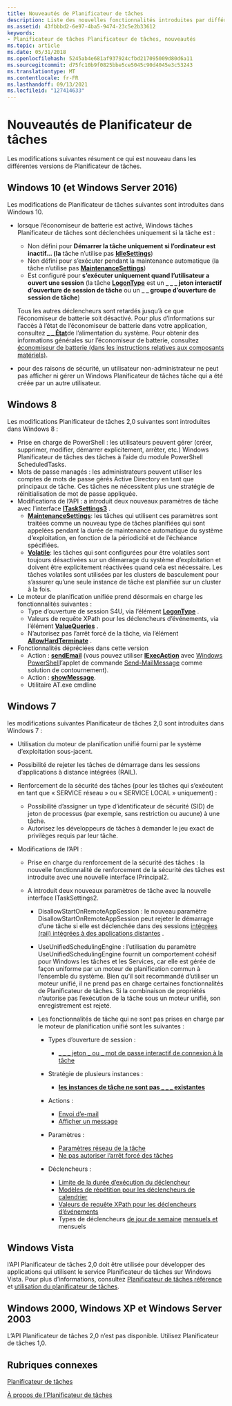 ```yaml
---
title: Nouveautés de Planificateur de tâches
description: Liste des nouvelles fonctionnalités introduites par différentes versions de Planificateur de tâches.
ms.assetid: 43fbbbd2-6e97-4ba5-9474-23c5e2b33612
keywords:
- Planificateur de tâches Planificateur de tâches, nouveautés
ms.topic: article
ms.date: 05/31/2018
ms.openlocfilehash: 5245ab4e681af937924cfbd217095009d80d6a11
ms.sourcegitcommit: d75fc10b9f0825bbe5ce5045c90d4045e3c53243
ms.translationtype: MT
ms.contentlocale: fr-FR
ms.lasthandoff: 09/13/2021
ms.locfileid: "127414633"
---
```

# <a name="whats-new-in-task-scheduler"></a>Nouveautés de Planificateur de tâches

Les modifications suivantes résument ce qui est nouveau dans les différentes versions de Planificateur de tâches.

## <a name="windows-10-and-windows-server-2016"></a>Windows 10 (et Windows Server 2016)

Les modifications de Planificateur de tâches suivantes sont introduites dans Windows 10.

-   lorsque l’économiseur de batterie est activé, Windows tâches Planificateur de tâches sont déclenchées uniquement si la tâche est :

    -   Non défini pour **Démarrer la tâche uniquement si l’ordinateur est inactif... (la** tâche n’utilise pas [**IdleSettings**](/windows/desktop/api/taskschd/nf-taskschd-itasksettings-get_idlesettings))
    -   Non défini pour s’exécuter pendant la maintenance automatique (la tâche n’utilise pas [**MaintenanceSettings**](/windows/desktop/api/Taskschd/nf-taskschd-itasksettings3-get_maintenancesettings))
    -   Est configuré pour **s’exécuter uniquement quand l’utilisateur a ouvert une session** (la tâche [**LogonType**](/windows/desktop/api/taskschd/nf-taskschd-iprincipal-get_logontype) est un **\_ \_ \_ jeton interactif d’ouverture de session de tâche** ou un **\_ \_ groupe d’ouverture de session de tâche**)

    Tous les autres déclencheurs sont retardés jusqu’à ce que l’économiseur de batterie soit désactivé. Pour plus d’informations sur l’accès à l’état de l’économiseur de batterie dans votre application, consultez [**\_ \_ État**](/windows/desktop/api/winbase/ns-winbase-system_power_status)de l’alimentation du système. Pour obtenir des informations générales sur l’économiseur de batterie, consultez [économiseur de batterie (dans les instructions relatives aux composants matériels)](/windows-hardware/design/component-guidelines/battery-saver).

-   pour des raisons de sécurité, un utilisateur non-administrateur ne peut pas afficher ni gérer un Windows Planificateur de tâches tâche qui a été créée par un autre utilisateur.

## <a name="windows-8"></a>Windows 8

Les modifications Planificateur de tâches 2,0 suivantes sont introduites dans Windows 8 :

-   Prise en charge de PowerShell : les utilisateurs peuvent gérer (créer, supprimer, modifier, démarrer explicitement, arrêter, etc.) Windows Planificateur de tâches des tâches à l’aide du module PowerShell ScheduledTasks.
-   Mots de passe managés : les administrateurs peuvent utiliser les comptes de mots de passe gérés Active Directory en tant que principaux de tâche. Ces tâches ne nécessitent plus une stratégie de réinitialisation de mot de passe appliquée.
-   Modifications de l’API : a introduit deux nouveaux paramètres de tâche avec l’interface [**ITaskSettings3**](/windows/desktop/api/taskschd/nn-taskschd-itasksettings3) .
    -   [**MaintenanceSettings**](/windows/desktop/api/Taskschd/nf-taskschd-itasksettings3-get_maintenancesettings): les tâches qui utilisent ces paramètres sont traitées comme un nouveau type de tâches planifiées qui sont appelées pendant la durée de maintenance automatique du système d’exploitation, en fonction de la périodicité et de l’échéance spécifiées.
    -   [**Volatile**](/windows/desktop/api/Taskschd/nf-taskschd-itasksettings3-get_volatile): les tâches qui sont configurées pour être volatiles sont toujours désactivées sur un démarrage du système d’exploitation et doivent être explicitement réactivées quand cela est nécessaire. Les tâches volatiles sont utilisées par les clusters de basculement pour s’assurer qu’une seule instance de tâche est planifiée sur un cluster à la fois.
-   Le moteur de planification unifiée prend désormais en charge les fonctionnalités suivantes :
    -   Type d’ouverture de session S4U, via l’élément [**LogonType**](taskschedulerschema-logontype-principaltype-element.md) .
    -   Valeurs de requête XPath pour les déclencheurs d’événements, via l’élément [**ValueQueries**](taskschedulerschema-valuequeries-eventtriggertype-element.md) .
    -   N’autorisez pas l’arrêt forcé de la tâche, via l’élément [**AllowHardTerminate**](taskschedulerschema-allowhardterminate-settingstype-element.md) .
-   Fonctionnalités dépréciées dans cette version
    -   Action : [**sendEmail**](taskschedulerschema-sendemail-actiongroup-element.md) (vous pouvez utiliser [**IExecAction**](/windows/desktop/api/taskschd/nn-taskschd-iexecaction) avec [Windows PowerShell](https://technet.microsoft.com/library/bb978526.aspx)l’applet de commande [Send-MailMessage](/powershell/module/microsoft.powershell.utility/send-mailmessage?view=powershell-7&preserve-view=true) comme solution de contournement).
    -   Action : [**showMessage**](taskschedulerschema-showmessage-actiongroup-element.md).
    -   Utilitaire AT.exe cmdline

## <a name="windows-7"></a>Windows 7

les modifications suivantes Planificateur de tâches 2,0 sont introduites dans Windows 7 :

-   Utilisation du moteur de planification unifié fourni par le système d’exploitation sous-jacent.
-   Possibilité de rejeter les tâches de démarrage dans les sessions d’applications à distance intégrées (RAIL).
-   Renforcement de la sécurité des tâches (pour les tâches qui s’exécutent en tant que « SERVICE réseau » ou « SERVICE LOCAL » uniquement) :

    -   Possibilité d’assigner un type d’identificateur de sécurité (SID) de jeton de processus (par exemple, sans restriction ou aucune) à une tâche.
    -   Autorisez les développeurs de tâches à demander le jeu exact de privilèges requis par leur tâche.

-   Modifications de l’API :

    -   Prise en charge du renforcement de la sécurité des tâches : la nouvelle fonctionnalité de renforcement de la sécurité des tâches est introduite avec une nouvelle interface IPrincipal2.
    -   A introduit deux nouveaux paramètres de tâche avec la nouvelle interface ITaskSettings2.

        -   DisallowStartOnRemoteAppSession : le nouveau paramètre DisallowStartOnRemoteAppSession peut rejeter le démarrage d’une tâche si elle est déclenchée dans des sessions [intégrées (rail) intégrées à des applications distantes](/openspecs/windows_protocols/MS-WINPROTLP/df36f95e-6a6b-48d6-a3ae-35a17674f546) .
        -   UseUnifiedSchedulingEngine : l’utilisation du paramètre UseUnifiedSchedulingEngine fournit un comportement cohésif pour Windows les tâches et les Services, car elle est gérée de façon uniforme par un moteur de planification commun à l’ensemble du système. Bien qu’il soit recommandé d’utiliser un moteur unifié, il ne prend pas en charge certaines fonctionnalités de Planificateur de tâches. Si la combinaison de propriétés n’autorise pas l’exécution de la tâche sous un moteur unifié, son enregistrement est rejeté.
        -   Les fonctionnalités de tâche qui ne sont pas prises en charge par le moteur de planification unifié sont les suivantes :

            -   Types d’ouverture de session :

                -   [\_ \_ \_ jeton \_ ou \_ mot de passe interactif de connexion à la tâche](./taskschedulerschema-logontype-principaltype-element.md)

            -   Stratégie de plusieurs instances :

                -   [**les instances de tâche ne sont pas \_ \_ \_ existantes**](taskschedulerschema-multipleinstancespolicy-settingstype-element.md)

            -   Actions :

                -   [Envoi d’e-mail](./taskschedulerschema-sendemail-actiongroup-element.md)
                -   [Afficher un message](./taskschedulerschema-showmessage-actiongroup-element.md)

            -   Paramètres :

                -   [Paramètres réseau de la tâche](./taskschedulerschema-networksettings-settingstype-element.md)
                -   [Ne pas autoriser l’arrêt forcé des tâches](./taskschedulerschema-allowhardterminate-settingstype-element.md)

            -   Déclencheurs :

                -   [Limite de la durée d’exécution du déclencheur](./taskschedulerschema-executiontimelimit-triggerbasetype-element.md)
                -   [Modèles de répétition pour les déclencheurs de calendrier]( ./taskschedulerschema-repetition-triggerbasetype-element.md)
                -   [Valeurs de requête XPath pour les déclencheurs d’événements]( ./taskschedulerschema-valuequeries-eventtriggertype-element.md)
                -   Types de déclencheurs [de jour de semaine](./taskschedulerschema-schedulebymonthdayofweek-calendartriggertype-element.md) [mensuels et](./taskschedulerschema-schedulebymonth-calendartriggertype-element.md) mensuels

## <a name="windows-vista"></a>Windows Vista

l’API Planificateur de tâches 2,0 doit être utilisée pour développer des applications qui utilisent le service Planificateur de tâches sur Windows Vista. Pour plus d’informations, consultez [Planificateur de tâches référence](task-scheduler-reference.md) et [utilisation du planificateur de tâches](using-the-task-scheduler.md).

## <a name="windows-2000-windows-xp-and-windows-server-2003"></a>Windows 2000, Windows XP et Windows Server 2003

L’API Planificateur de tâches 2,0 n’est pas disponible. Utilisez Planificateur de tâches 1,0.

## <a name="related-topics"></a>Rubriques connexes

<dl> <dt>

[Planificateur de tâches](task-scheduler-start-page.md)
</dt> <dt>

[À propos de l’Planificateur de tâches](about-the-task-scheduler.md)
</dt> </dl>

 

 
